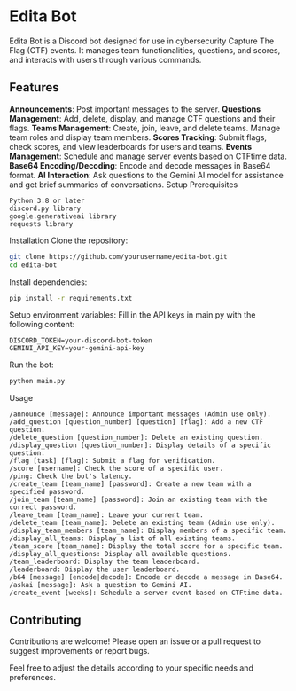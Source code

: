 # Edita Bot
Edita Bot is a Discord bot designed for use in cybersecurity Capture The Flag (CTF) events. It manages team functionalities, questions, and scores, and interacts with users through various commands.

## Features
**Announcements**: Post important messages to the server.
**Questions Management**: Add, delete, display, and manage CTF questions and their flags.
**Teams Management**: Create, join, leave, and delete teams. Manage team roles and display team members.
**Scores Tracking**: Submit flags, check scores, and view leaderboards for users and teams.
**Events Management**: Schedule and manage server events based on CTFtime data.
**Base64 Encoding/Decoding**: Encode and decode messages in Base64 format.
**AI Interaction**: Ask questions to the Gemini AI model for assistance and get brief summaries of conversations.
Setup
Prerequisites
```
Python 3.8 or later
discord.py library
google.generativeai library
requests library
```
Installation
Clone the repository:
```sh
git clone https://github.com/yourusername/edita-bot.git
cd edita-bot
```
Install dependencies:

```sh
pip install -r requirements.txt
```
Setup environment variables:
Fill in the API keys in main.py with the following content:

```env
DISCORD_TOKEN=your-discord-bot-token
GEMINI_API_KEY=your-gemini-api-key
```
Run the bot:

```sh
python main.py
```
Usage
```
/announce [message]: Announce important messages (Admin use only).
/add_question [question_number] [question] [flag]: Add a new CTF question.
/delete_question [question_number]: Delete an existing question.
/display_question [question_number]: Display details of a specific question.
/flag [task] [flag]: Submit a flag for verification.
/score [username]: Check the score of a specific user.
/ping: Check the bot's latency.
/create_team [team_name] [password]: Create a new team with a specified password.
/join_team [team_name] [password]: Join an existing team with the correct password.
/leave_team [team_name]: Leave your current team.
/delete_team [team_name]: Delete an existing team (Admin use only).
/display_team_members [team_name]: Display members of a specific team.
/display_all_teams: Display a list of all existing teams.
/team_score [team_name]: Display the total score for a specific team.
/display_all_questions: Display all available questions.
/team_leaderboard: Display the team leaderboard.
/leaderboard: Display the user leaderboard.
/b64 [message] [encode|decode]: Encode or decode a message in Base64.
/askai [message]: Ask a question to Gemini AI.
/create_event [weeks]: Schedule a server event based on CTFtime data.
```
## Contributing
Contributions are welcome! Please open an issue or a pull request to suggest improvements or report bugs.


Feel free to adjust the details according to your specific needs and preferences.



